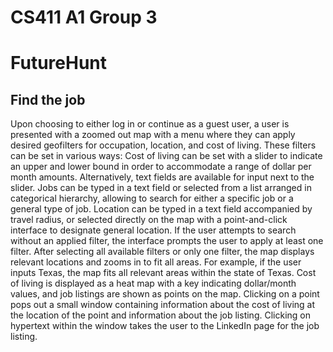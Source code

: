 # CS411 A1 Group 3 #
# FutureHunt #
Find the job
-------------
Upon choosing to either log in or continue as a guest user, a user is presented with a zoomed out map with a menu where they can apply desired geofilters for occupation, location, and cost of living. These filters can be set in various ways:
Cost of living can be set with a slider to indicate an upper and lower bound in order to accommodate a range of dollar per month amounts. Alternatively, text fields are available for input next to the slider.
Jobs can be typed in a text field or selected from a list arranged in categorical hierarchy, allowing to search for either a specific job or a general type of job.
Location can be typed in a text field accompanied by travel radius, or selected directly on the map with a point-and-click interface to designate general location.
If the user attempts to search without an applied filter, the interface prompts the user to apply at least one filter. After selecting all available filters or only one filter, the map displays relevant locations and zooms in to fit all areas. For example, if the user inputs Texas, the map fits all relevant areas within the state of Texas. Cost of living is displayed as a heat map with a key indicating dollar/month values, and job listings are shown as points on the map. Clicking on a point pops out a small window containing information about the cost of living at the location of the point  and information about the job listing. Clicking on hypertext within the window takes the user to the LinkedIn page for the job listing.
